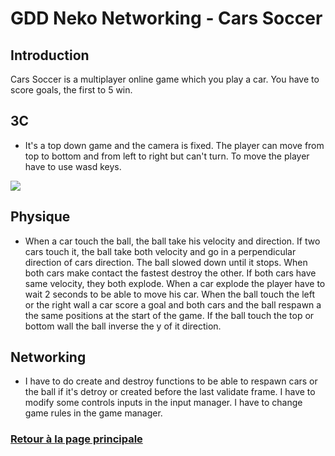 # GDD Neko Networking - Cars Soccer 

## Introduction
 Cars Soccer is a multiplayer online game which you play a car.
 You have to score goals, the first to 5 win.
 
## 3C
* It's a top down game and the camera is fixed.
The player can move from top to bottom and from left to right but can't turn.
To move the player have to use wasd keys.

![](https://worgaros.github.io/Images/game.png)

## Physique
* When a car touch the ball, the ball take his velocity and direction.
If two cars touch it, the ball take both velocity and go in a perpendicular direction of cars direction.
The ball slowed down until it stops.
When both cars make contact the fastest destroy the other.
If both cars have same velocity, they both explode.
When a car explode the player have to wait 2 seconds to be able to move his car.
When the ball touch the left or the right wall a car score a goal and both cars and the ball respawn a the same positions at the start of the game.
If the ball touch the top or bottom wall the ball inverse the y of it direction.

## Networking
* I have to do create and destroy functions to be able to respawn cars or the ball if it's detroy or created before the last validate frame.
I have to modify some controls inputs in the input manager.
I have to change game rules in the game manager.


### [Retour à la page principale](https://worgaros.github.io/)